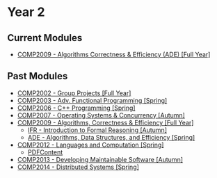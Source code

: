 # Year 2

## Current Modules
- [COMP2009 - Algorithms Correctness & Efficiency (ADE) [Full Year]](2009/ADE/00.md)


## Past Modules
- [COMP2002 - Group Projects [Full Year]](2002/00.md)
- [COMP2003 - Adv. Functional Programming [Spring]](2003/00.md)
- [COMP2006 - C++ Programming [Spring]](2006/00.md)
- [COMP2007 - Operating Systems & Concurrency [Autumn]](2007/00.md)
- [COMP2009 - Algorithms, Correctness & Efficiency [Full Year]](2009/00.md)
	- [IFR - Introduction to Formal Reasoning [Autumn]](2009/IFR/00.md)
	- [ADE - Algorithms, Data Structures, and Efficiency [Spring]](2009/ADE/00.md)
- [COMP2012 - Languages and Computation [Spring]](2012/00.md)
	- [PDFContent](_resources/content/g52lac-notes.pdf)
- [COMP2013 - Developing Maintainable Software [Autumn]](2013/00.md)
- [COMP2014 - Distributed Systems [Spring]](2014/00.md)


